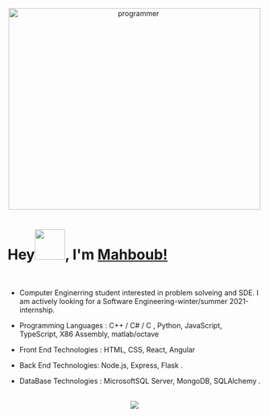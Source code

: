 <p align="center">

   <img src="https://user-images.githubusercontent.com/43186742/103646880-148be080-4f63-11eb-8f6f-39224f1b935e.png" alt="programmer" width="500" height="400">
   
   <!-- <img src=" https://user-images.githubusercontent.com/43186742/103647974-ce378100-4f64-11eb-8c84-086bf7c62819.gif" alt="programmer" width="500" height="400"> -->
 
  
</p>

# Hey<img src="https://user-images.githubusercontent.com/43186742/103648449-93821880-4f65-11eb-9ea7-34feb899661f.gif" width="60px">, I'm [Mahboub!](https://github.com/Mahboub99)

<br/>

- Computer Enginerring student interested in problem solveing and SDE.
  I am actively looking for a Software Engineering-winter/summer 2021-internship.

- Programming Languages : C++ / C# / C , Python, JavaScript, TypeScript, X86 Assembly, matlab/octave

- Front End Technologies : HTML, CSS, React, Angular

- Back End Technologies: Node.js, Express, Flask .

- DataBase Technologies : MicrosoftSQL Server, MongoDB, SQLAlchemy .

<br/>

<div align = center> <img src = "https://github-readme-stats.vercel.app/api?username=Mahboub99&show_icons=true&theme=dark"></img></div>
